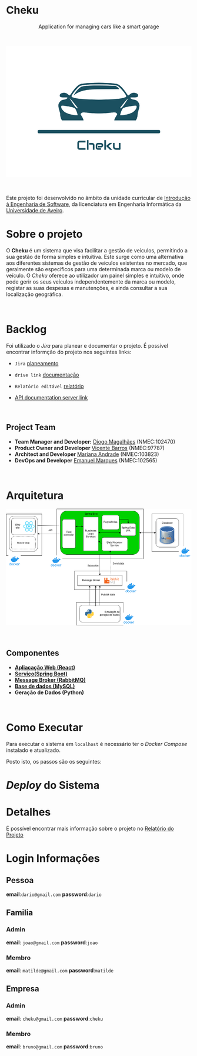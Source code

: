 # Cheku

<p align="center">
    Application for managing cars like a smart garage
</p>
</br>

<p align="center">
  <img src="report/images/logotipo.png" alt="Sublime's custom image"/>
</p>

</br>

Este projeto foi desenvolvido no âmbito da unidade curricular de [Introdução à Engenharia de Software](https://www.ua.pt/en/uc/12288), da licenciatura em Engenharia Informática da [Universidade de Aveiro](https://www.ua.pt/).
</br>

# Sobre o projeto

O **Cheku** é um sistema que visa facilitar a gestão de veículos, permitindo a sua gestão de forma simples e intuitiva. Este surge como uma alternativa aos diferentes sistemas de gestão de veículos existentes no mercado, que geralmente são específicos para uma determinada marca ou modelo de veículo.
O *Cheku* oferece ao utilizador um painel simples e intuitivo, onde pode gerir os seus veículos independentemente da marca ou modelo, registar as suas despesas e manutenções, e ainda consultar a sua localização geográfica.

</br>

# Backlog
Foi utilizado o *Jira* para planear e documentar o projeto. É possível encontrar informção do projeto nos seguintes links:

- `Jira` [planeamento](https://cheku.atlassian.net/jira/software/projects/CHEK/boards/1/backlog) </br>
- `drive link` [documentação](https://uapt33090-my.sharepoint.com/:f:/g/personal/marianaandrade_ua_pt/EjbkBOygVNRNii7MnXxJxnIBDgwISWwrZxnWk3yRQOQ8JA?e=hD2BQf) </br>
- `Relatório editável` [relatório](https://uapt33090-my.sharepoint.com/:w:/g/personal/marianaandrade_ua_pt/ESHHOn3N3h9KtF3OlTMt4I4BWKzw5qJiAZ-dbkbm4z4BDA?e=fKqeH9) </br>

- [API documentation server link](https://documenter.getpostman.com/view/13973483/2s8YzMY5S1)


  
</br>

## Project Team

- **Team Manager and Developer:** [Diogo Magalhães](https://github.com/MagalhaesD77) (NMEC:102470) </br>
- **Product Owner and Developer** [Vicente Barros](https://github.com/v1centebarros) (NMEC:97787) </br>
- **Architect and Developer** [Mariana Andrade](https://github.com/MarianaAndrad) (NMEC:103823) </br>
- **DevOps and Developer** [Emanuel Marques](https://github.com/EmanGM) (NMEC:102565) </br>
</br>

# Arquitetura

<p align="center">
  <img src="report/images/architecture.png" alt="Sublime's custom image"/>
</p>

</br>

## Componentes

- [**Apliacação Web (React)**](https://github.com/Cheku-Corporation/front-end)
- [**Serviço(Spring Boot)**](https://github.com/Cheku-Corporation/back-end)
- [**Message Broker (RabbitMQ)**](https://github.com/Cheku-Corporation/data-generator)
- [**Base de dados (MySQL)**](https://github.com/Cheku-Corporation/back-end/tree/main/mySql)
- **Geração de Dados (Python)**

</br>

# Como Executar
Para executar o sistema em `localhost` é necessário ter o _Docker Compose_ instalado e atualizado.

Posto isto, os passos são os seguintes:


# _Deploy_ do Sistema


# Detalhes
É possível encontrar mais informação sobre o projeto no [Relatório do Projeto](https://uapt33090-my.sharepoint.com/:w:/r/personal/marianaandrade_ua_pt/_layouts/15/Doc.aspx?sourcedoc=%7B7D3AC721-DECD-4A1F-B45D-CE95332DE08E%7D&file=ReportPT.docx&action=default&mobileredirect=true) </br>

# Login Informações 

## Pessoa

**email**:`dario@gmail.com`
**password**:`dario`


## Familia

### Admin
**email**: `joao@gmail.com`
**password**:`joao`

### Membro
**email**: `matilde@gmail.com`
**password**:`matilde`

## Empresa

### Admin 
**email**: `cheku@gmail.com`
**password**:`cheku`

### Membro
**email**: `bruno@gmail.com`
**password**:`bruno`